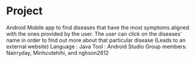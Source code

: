 # Project
Android Mobile app to find diseases that have the most symptoms aligned with the ones provided by the user. 
The user can click on the diseases' name in order to find out more about that particular disease (Leads to an external website)
Language : Java
Tool : Android Studio
Group members: Nairryday, Minhcutehihi, and nghson2812
